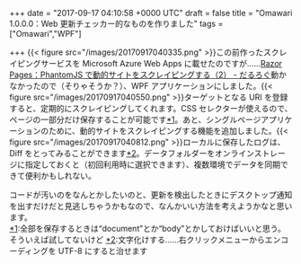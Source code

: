 
+++
date = "2017-09-17 04:10:58 +0000 UTC"
draft = false
title = "Omawari 1.0.0.0：Web 更新チェッカー的なものを作りました"
tags = ["Omawari","WPF"]

+++
{{< figure src="/images/20170917040335.png"  >}}この前作ったスクレイピングサービスを Microsoft Azure Web Apps に載せたのですが……[Razor Pages：PhantomJS で動的サイトをスクレイピングする（2） - だるろぐ](http://blog.daruyanagi.jp/entry/2017/09/09/171921)動かなかったので（そりゃそうか？）、WPF アプリケーションにしました。{{< figure src="/images/20170917040550.png"  >}}ターゲットとなる URI を登録すると、定期的にスクレイピングしてくれます。CSS セレクターが使えるので、ページの一部分だけ保存することが可能です<a href="#f-9629f3c9" name="fn-9629f3c9" title="全部を保存するときは“document”とか“body”とかしておけばいいと思う。そういえば試してないけど">*1</a>。あと、シングルページアプリケーションのために、動的サイトをスクレイピングする機能を追加しました。{{< figure src="/images/20170917040812.png"  >}}ローカルに保存したログは、Diff をとってみることができます<a href="#f-8c2c52ba" name="fn-8c2c52ba" title="文字化けする……右クリックメニューからエンコーディングを UTF-8 にすると治せます">*2</a>。データフォルダーをオンラインストレージに指定しておくと（初回利用時に選択できます）、複数環境でデータを同期できて便利かもしれない。
<div class="github-card" data-user="daruyanagi/Omawari/releases/tag" data-repo="v1.0.0.0" data-width="400" data-height="" data-theme="default"></div>
<script src="https://cdn.jsdelivr.net/github-cards/latest/widget.js"></script>
コードが汚いのをなんとかしたいのと、更新を検出したときにデスクトップ通知を出すだけだと見逃しちゃうかもなので、なんかいい方法を考えようかなと思います。
<div class="footnote">
<a href="#fn-9629f3c9" name="f-9629f3c9" class="footnote-number">*1</a><span class="footnote-delimiter">:</span><span class="footnote-text">全部を保存するときは“document”とか“body”とかしておけばいいと思う。そういえば試してないけど</span>
<a href="#fn-8c2c52ba" name="f-8c2c52ba" class="footnote-number">*2</a><span class="footnote-delimiter">:</span><span class="footnote-text">文字化けする……右クリックメニューからエンコーディングを UTF-8 にすると治せます</span>
</div>

